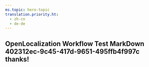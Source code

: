 ```yaml
---
ms.topic: hero-topic
translation.priority.ht: 
  - zh-cn
  - de-de
---
```

## OpenLocalization Workflow Test MarkDown 402312ec-9c45-417d-9651-495ffb4f997c thanks!
